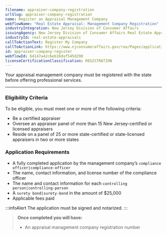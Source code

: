 ```yaml
---
filename: appraiser-company-registration
urlSlug: appraiser-company-registration
name: Register an Appraisal Management Company
webflowName: "Real Estate Appraisal: Management Company Registration"
industryIntegration: New Jersey Division of Consumer Affairs
issuingAgency: New Jersey Division of Consumer Affairs Real Estate Appraiser Board
industryId: real-estate-appraisals
callToActionText: Register My Company
callToActionLink: https://www.njconsumeraffairs.gov/rea/Pages/applications.aspx
id: appraiser-company-register
webflowId: 64147a42c6eb18daf545d290
licenseCertificationClassification: REGISTRATION
---
```

Your appraisal management company must be registered with the state before offering professional services.

- - -

### Eligibility Criteria

To be eligible, you must meet one or more of the following criteria:

* Be a certified appraiser
* Oversee an appraiser panel of more than 15 New Jersey-certified or licensed appraisers
* Reside on a panel of 25 or more state-certified or state-licensed appraisers in two or more states

### Application Requirements

* A fully completed application by the management company’s `compliance officer|compliance-officer` 
* The name, contact information, and license number of the compliance officer
*   The name and contact information for each `controlling person|controlling-person` 
* A `surety bond|surety-bond` in the amount of $25,000
* Applicable fees paid

:::infoAlert 
 The application must be signed and notarized.
:::

> **Once completed you will have:**
>
> * An appraisal management company registration number